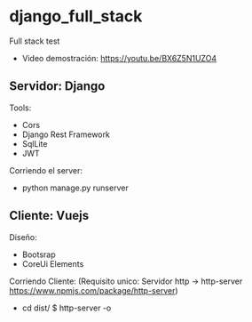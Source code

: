 # django_full_stack
Full stack test 
- Video demostración: https://youtu.be/BX6Z5N1UZO4

## Servidor: Django
 Tools:
  - Cors
  - Django Rest Framework
  - SqlLite
  - JWT

Corriendo el server: 
 - python manage.py runserver 

## Cliente: Vuejs
Diseño:
 - Bootsrap
 - CoreUi Elements

 Corriendo Cliente:
  (Requisito unico: Servidor http -> http-server https://www.npmjs.com/package/http-server)
  - cd dist/ $ http-server -o